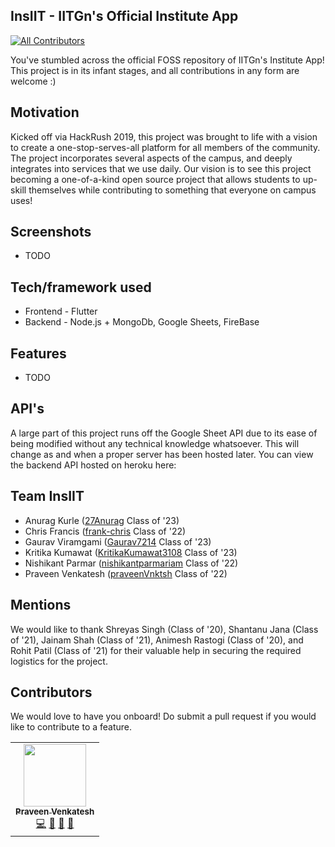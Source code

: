 ## InsIIT - IITGn's Official Institute App
<!-- ALL-CONTRIBUTORS-BADGE:START - Do not remove or modify this section -->
[![All Contributors](https://img.shields.io/badge/all_contributors-1-orange.svg?style=flat-square)](#contributors-)
<!-- ALL-CONTRIBUTORS-BADGE:END -->

You've stumbled across the official FOSS repository of IITGn's Institute App! This project is in its infant stages, and all contributions in any form are welcome :)

## Motivation
Kicked off via HackRush 2019, this project was brought to life with a vision to create a one-stop-serves-all platform for all members of the community. The project incorporates several aspects of the campus, and deeply integrates into services that we use daily. Our vision is to see this project becoming a one-of-a-kind open source project that allows students to up-skill themselves while contributing to something that everyone on campus uses!

## Screenshots
- TODO

## Tech/framework used
- Frontend - Flutter
- Backend - Node.js + MongoDb, Google Sheets, FireBase

## Features
- TODO

## API's
A large part of this project runs off the Google Sheet API due to its ease of being modified without any technical knowledge whatsoever. This will change as and when a proper server has been hosted later.
You can view the backend API hosted on heroku here: 

## Team InsIIT
- Anurag Kurle ([27Anurag](https://github.com/27Anurag) Class of '23)
- Chris Francis ([frank-chris](https://github.com/frank-chris) Class of '22)
- Gaurav Viramgami ([Gaurav7214](https://github.com/Gaurav7214) Class of '23)
- Kritika Kumawat ([KritikaKumawat3108](https://github.com/KritikaKumawat3108) Class of '23)
- Nishikant Parmar ([nishikantparmariam](https://github.com/nishikantparmariam) Class of '22)
- Praveen Venkatesh ([praveenVnktsh](https://github.com/praveenVnktsh) Class of '22)

## Mentions

We would like to thank Shreyas Singh (Class of '20), Shantanu Jana (Class of '21), Jainam Shah (Class of '21), Animesh Rastogi (Class of '20), and Rohit Patil (Class of '21) for their valuable help in securing the required logistics for the project.


## Contributors

We would love to have you onboard! Do submit a pull request if you would like to contribute to a feature.
<!-- ALL-CONTRIBUTORS-LIST:START - Do not remove or modify this section -->
<!-- prettier-ignore-start -->
<!-- markdownlint-disable -->
<table>
  <tr>
    <td align="center"><a href="http://praveenvnktsh.github.io"><img src="https://avatars0.githubusercontent.com/u/30774147?v=4?s=100" width="100px;" alt=""/><br /><sub><b>Praveen Venkatesh</b></sub></a><br /><a href="https://github.com/praveenVnktsh/IITGN-Institute-App/commits?author=praveenVnktsh" title="Code">💻</a> <a href="https://github.com/praveenVnktsh/IITGN-Institute-App/commits?author=praveenVnktsh" title="Documentation">📖</a> <a href="#design-praveenVnktsh" title="Design">🎨</a> <a href="#maintenance-praveenVnktsh" title="Maintenance">🚧</a></td>
  </tr>
</table>

<!-- markdownlint-restore -->
<!-- prettier-ignore-end -->

<!-- ALL-CONTRIBUTORS-LIST:END -->

